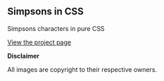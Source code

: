 ## Simpsons in CSS

Simpsons characters in pure CSS

[View the project page]( https://udaykumar0105.github.io/simpsons-in-css/ "Simpsons in CSS")

**Disclaimer**

All images are copyright to their respective owners. 
